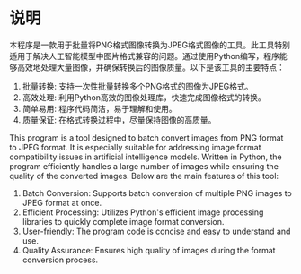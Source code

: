# 说明
本程序是一款用于批量将PNG格式图像转换为JPEG格式图像的工具。此工具特别适用于解决人工智能模型中图片格式兼容的问题。通过使用Python编写，程序能够高效地处理大量图像，并确保转换后的图像质量。以下是该工具的主要特点：
1. 批量转换: 支持一次性批量转换多个PNG格式的图像为JPEG格式。
2. 高效处理: 利用Python高效的图像处理库，快速完成图像格式的转换。
3. 简单易用: 程序代码简洁，易于理解和使用。
4. 质量保证: 在格式转换过程中，尽量保持图像的高质量。

This program is a tool designed to batch convert images from PNG format to JPEG format. It is especially suitable for addressing image format compatibility issues in artificial intelligence models. Written in Python, the program efficiently handles a large number of images while ensuring the quality of the converted images. Below are the main features of this tool:

1. Batch Conversion: Supports batch conversion of multiple PNG images to JPEG format at once.
2. Efficient Processing: Utilizes Python's efficient image processing libraries to quickly complete image format conversion.
3. User-friendly: The program code is concise and easy to understand and use.
4. Quality Assurance: Ensures high quality of images during the format conversion process.
